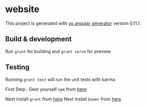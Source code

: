 # website

This project is generated with [yo angular generator](https://github.com/yeoman/generator-angular)
version 0.11.1.

## Build & development

Run `grunt` for building and `grunt serve` for preview.

## Testing

Running `grunt test` will run the unit tests with karma.



First Step : 
  Gest yourself `npm` from [here](https://www.npmjs.com/package/npm)

Next install `grunt` from [here](http://gruntjs.com/getting-started)
Next install `bower` from [here](http://bower.io/)


